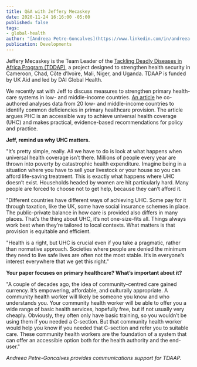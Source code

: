 ```yaml
---
title: Q&A with Jeffery Mecaskey
date: 2020-11-24 16:16:00 -05:00
published: false
tags:
- global-health
author: "[Andreea Petre-Goncalves](https://www.linkedin.com/in/andreea-petre-goncalves-1a2336120/)"
publication: Developments
---
```


Jeffery Mecaskey is the Team Leader of the [Tackling Deadly Diseases in Africa Program (TDDAP)](https://www.dai.com/our-work/projects/africa-tackling-deadly-diseases-in-africa-program), a project designed to strengthen health security in Cameroon, Chad, Côte d’Ivoire, Mali, Niger, and Uganda. TDAAP is funded by UK Aid and led by DAI Global Health.

We recently sat with Jeff to discuss measures to strengthen primary health-care systems in low- and middle-income countries. [An article](https://www.who.int/bulletin/volumes/98/11/20-252742.pdf) he co-authored analyses data from 20 low- and middle-income countries to identify common deficiencies in primary healthcare provision. The article argues PHC is an accessible way to achieve universal health coverage (UHC) and makes practical, evidence-based recommendations for policy and practice.





**Jeff, remind us why UHC matters.**

"It’s pretty simple, really. All we have to do is look at what happens when universal health coverage isn’t there. Millions of people every year are thrown into poverty by catastrophic health expenditure. Imagine being in a situation where you have to sell your livestock or your house so you can afford life-saving treatment. This is exactly what happens where UHC doesn’t exist. Households headed by women are hit particularly hard. Many people are forced to choose not to get help, because they can’t afford it.

"Different countries have different ways of achieving UHC. Some pay for it through taxation, like the UK, some have social insurance schemes in place. The public-private balance in how care is provided also differs in many places. That’s the thing about UHC, it’s not one-size-fits all. Things always work best when they’re tailored to local contexts. What matters is that provision is equitable and efficient.

"Health is a right, but UHC is crucial even if you take a pragmatic, rather than normative approach. Societies where people are denied the minimum they need to live safe lives are often not the most stable. It’s in everyone’s interest everywhere that we get this right."

**Your paper focuses on primary healthcare? What’s important about it?**

"A couple of decades ago, the idea of community-centred care gained currency. It’s empowering, affordable, and culturally appropriate. A community health worker will likely be someone you know and who understands you. Your community health worker will be able to offer you a wide range of basic health services, hopefully free, but if not usually very cheaply. Obviously, they often only have basic training, so you wouldn’t be using them if you needed a C-section. But that community health worker would help you know if you needed that C-section and refer you to suitable care. These community health workers are the foundation of a system that can offer an accessible option both for the health authority and the end-user."






*Andreea Petre-Goncalves provides communications support for TDAAP.*